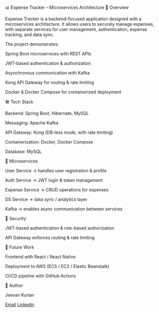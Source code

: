 📊 Expense Tracker – Microservices Architecture
🚀 Overview

Expense Tracker is a backend-focused application designed with a microservices architecture. It allows users to securely manage expenses, with separate services for user management, authentication, expense tracking, and data sync.

The project demonstrates:

Spring Boot microservices with REST APIs

JWT-based authentication & authorization

Asynchronous communication with Kafka

Kong API Gateway for routing & rate limiting

Docker & Docker Compose for containerized deployment

🛠️ Tech Stack

Backend: Spring Boot, Hibernate, MySQL

Messaging: Apache Kafka

API Gateway: Kong (DB-less mode, with rate limiting)

Containerization: Docker, Docker Compose

Database: MySQL

📂 Microservices

User Service → handles user registration & profile

Auth Service → JWT login & token management

Expense Service → CRUD operations for expenses

DS Service → data sync / analytics layer

Kafka → enables async communication between services
 

🔐 Security

JWT-based authentication & role-based authorization

API Gateway enforces routing & rate limiting

📌 Future Work

Frontend with React / React Native

Deployment to AWS (ECS / EC2 / Elastic Beanstalk)

CI/CD pipeline with GitHub Actions

👤 Author

Jeevan Kurian

[Email](jeevan2000kurian@gmail.com)
[Linkedin](https://www.linkedin.com/in/jeevan-kurian-71b806224/)
